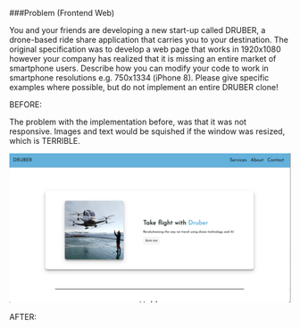 ###Problem (Frontend Web)

You and your friends are developing a new start-up called DRUBER, a drone-based ride share application that carries you to your destination. The original specification was to develop a web page that works in 1920x1080 however your company has realized that it is missing an entire market of smartphone users. Describe how you can modify your code to work in smartphone resolutions e.g. 750x1334 (iPhone 8). Please give specific examples where possible, but do not implement an entire DRUBER clone!

BEFORE:

The problem with the implementation before, was that it was not responsive. Images and text would be squished if the window was resized, which is TERRIBLE. 

<img src="./src/images/before1.png"/>




AFTER: 